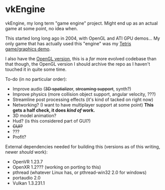 # vkEngine

vkEngine, my long term "game engine" project.
Might end up as an actual game at some point, no idea when.

This started long long ago in 2004, with OpenGL and ATI GPU demos... My only game that has actually used this "engine" was my [Tetris game/graphics demo](https://github.com/seishuku/Tetris).

I also have the [OpenGL version](https://github.com/seishuku/Engine), this is a *far* more evolved codebase than that though, the OpenGL version I should archive the repo as I haven't touched it in quite some time.

To-do (in no particular order):
- Improve audio (~~3D spatializer~~, ~~streaming support~~, synth?)
- Improve physics (more collision object support, angular velocity, ???)
- Streamline post processing effects (it's kind of tacked on right now)
- Networking? (I want to have multiplayer support at some point) **This gets a half check, it does *kind of* work.**
- 3D model animation?
- Hud? (is this considered part of GUI?)
- ~~GUI?~~
- ???
- Profit?


External dependencies needed for building this (versions as of this writing, newer *should* work):
 - OpenVR 1.23.7
 - OpenXR 1.2??? (working on porting to this)
 - pthread (whatever Linux has, or pthread-win32 2.0 for windows)
 - portaudio 2.0
 - Vulkan 1.3.231.1
